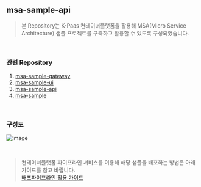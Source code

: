 ## msa-sample-api

> 본 Repository는 K-Paas 컨테이너플랫폼을 활용해 MSA(Micro Service Architecture) 샘플 프로젝트를 구축하고 활용할 수 있도록 구성되었습니다.

<br>

### 관련 Repository  
1. [msa-sample-gateway](https://github.com/K-PaaS/msa-sample-gateway)  
2. [msa-sample-ui](https://github.com/K-PaaS/msa-sample-ui)  
3. [msa-sample-api](https://github.com/K-PaaS/msa-sample-api)  
4. [msa-sample](https://github.com/K-PaaS/msa-sample)  


<br>

### 구성도
![image](https://github.com/K-PaaS/msa-sample-gateway/assets/67575226/d00a1598-3358-4cca-bd42-ce56e15c873a)


<br>

> 컨테이너플랫폼 파이프라인 서비스를 이용해 해당 샘플을 배포하는 방법은 아래 가이드를 참고 바랍니다.  
[배포파이프라인 활용 가이드](https://github.com/K-PaaS/container-platform/blob/master/use-guide/pipeline/cp-pipeline-use-guide.md)